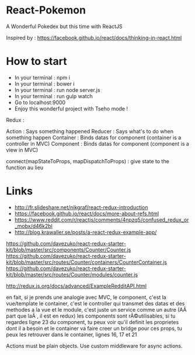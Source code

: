 # React-Pokemon
A Wonderful Pokedex but this time with ReactJS

Inspired by : https://facebook.github.io/react/docs/thinking-in-react.html

# How to start

- In your terminal : npm i
- In your terminal : bower i
- In your terminal : run node server.js
- In your terminal : run gulp watch
- Go to localhost:9000
- Enjoy this wonderful project with Tseho mode !



Redux :

Action : Says something happened
Reducer : Says what's to do when something happen
Container : Binds datas for component (container is a controller in MVC)
Component : Binds datas for component (component is a view in MVC)


connect(mapStateToProps, mapDispatchToProps) : give state to the function au lieu


# Links
- http://fr.slideshare.net/nikgraf/react-redux-introduction
- https://facebook.github.io/react/docs/more-about-refs.html
- https://www.reddit.com/r/reactjs/comments/4npzq5/confused_redux_or_mobx/d46k2bl
- http://blog.krawaller.se/posts/a-react-redux-example-app/


https://github.com/davezuko/react-redux-starter-kit/blob/master/src/components/Counter/Counter.js
https://github.com/davezuko/react-redux-starter-kit/blob/master/src/routes/Counter/containers/CounterContainer.js
https://github.com/davezuko/react-redux-starter-kit/blob/master/src/routes/Counter/modules/counter.js 


http://redux.js.org/docs/advanced/ExampleRedditAPI.html

en fait, si je prends une analogie avec MVC, le component, c'est la vue/template
le container, c'est le controller qui transmet des datas et des methodes a la vue
et le module, c'est juste un service comme un autre (AÂ part que laÂ , il est en redux)
les components sont rÃ©utilisables, si tu regardes ligne 23 du component, tu peux voir qu'il definit les proprietes dont il a besoin
et le container va faire creer un bridge pour ces props, tu peux les retrouver dans le container, lignes 16, 17 et 21 



Actions must be plain objects. Use custom middleware for async actions.
